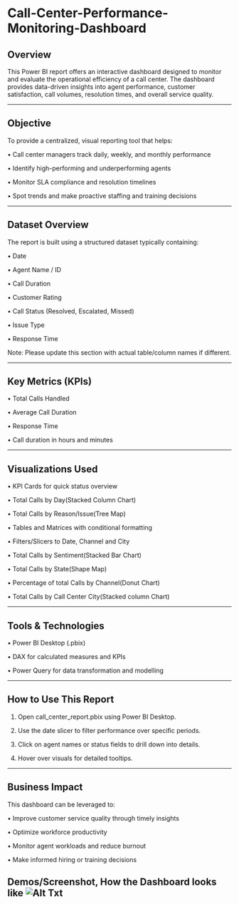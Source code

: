# Call-Center-Performance-Monitoring-Dashboard
## Overview
This Power BI report offers an interactive dashboard designed to monitor and evaluate the operational efficiency of a call center. The dashboard provides data-driven insights into agent performance, customer satisfaction, call volumes, resolution times, and overall service quality.
________________________________________
## Objective
To provide a centralized, visual reporting tool that helps:

•	Call center managers track daily, weekly, and monthly performance

•	Identify high-performing and underperforming agents

•	Monitor SLA compliance and resolution timelines

•	Spot trends and make proactive staffing and training decisions

________________________________________
## Dataset Overview
The report is built using a structured dataset typically containing:

•	Date

•	Agent Name / ID

•	Call Duration

•	Customer Rating

•	Call Status (Resolved, Escalated, Missed)

•	Issue Type

•	Response Time

Note: Please update this section with actual table/column names if different.
________________________________________
## Key Metrics (KPIs)

•	Total Calls Handled

•	Average Call Duration

•	Response Time

•	Call duration in hours and minutes

________________________________________
## Visualizations Used

•	KPI Cards for quick status overview

•	Total Calls by Day(Stacked Column Chart)

•	Total Calls by Reason/Issue(Tree Map)

•	Tables and Matrices with conditional formatting

•	Filters/Slicers to Date, Channel and City

•	Total Calls by Sentiment(Stacked Bar Chart)

•	Total Calls by State(Shape Map)

•	Percentage of total Calls by Channel(Donut Chart)

•	Total Calls by Call Center City(Stacked column Chart)

________________________________________
## Tools & Technologies

•	Power BI Desktop (.pbix)

•	DAX for calculated measures and KPIs

•	Power Query for data transformation and modelling

________________________________________
## How to Use This Report

1.	Open call_center_report.pbix using Power BI Desktop.

2.	Use the date slicer to filter performance over specific periods.
	
3.	Click on agent names or status fields to drill down into details.
  
4.	Hover over visuals for detailed tooltips.
	
________________________________________
## Business Impact

This dashboard can be leveraged to:

•	Improve customer service quality through timely insights

•	Optimize workforce productivity

•	Monitor agent workloads and reduce burnout

•	Make informed hiring or training decisions

## Demos/Screenshot, How the Dashboard looks like ![Alt Txt]()

